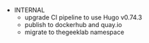 - INTERNAL
  - upgrade CI pipeline to use Hugo v0.74.3
  - publish to dockerhub and quay.io
  - migrate to thegeeklab namespace
